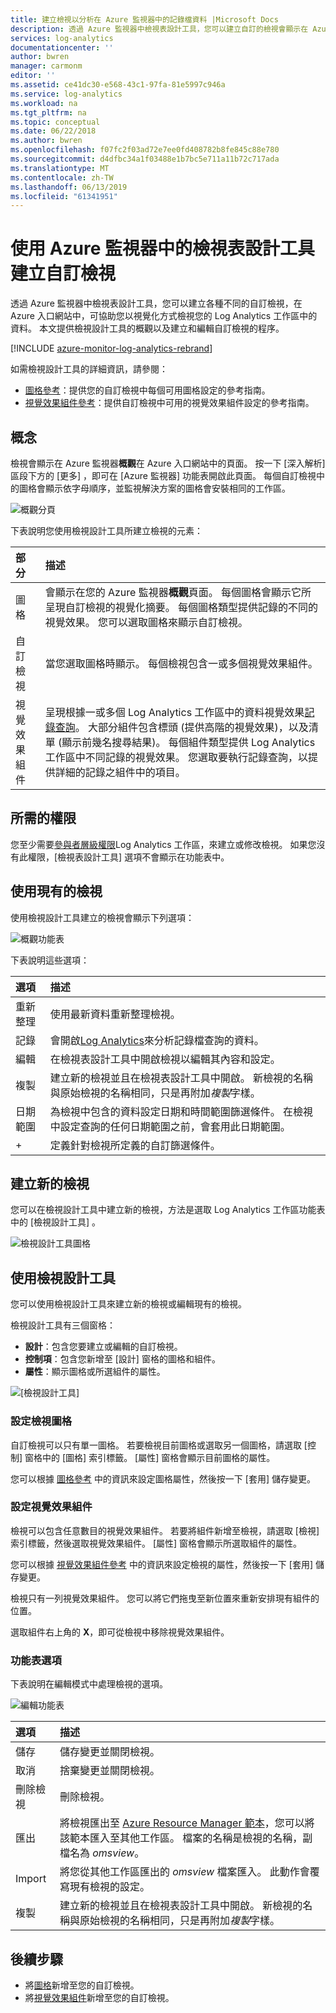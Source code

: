 ```yaml
---
title: 建立檢視以分析在 Azure 監視器中的記錄檔資料 |Microsoft Docs
description: 透過 Azure 監視器中檢視表設計工具，您可以建立自訂的檢視會顯示在 Azure 入口網站，並包含各種不同的 Log Analytics 工作區中的資料視覺效果。 本文包含檢視設計工具的概觀，並提供建立和編輯自訂檢視的程序。
services: log-analytics
documentationcenter: ''
author: bwren
manager: carmonm
editor: ''
ms.assetid: ce41dc30-e568-43c1-97fa-81e5997c946a
ms.service: log-analytics
ms.workload: na
ms.tgt_pltfrm: na
ms.topic: conceptual
ms.date: 06/22/2018
ms.author: bwren
ms.openlocfilehash: f07fc2f03ad72e7ee0fd408782b8fe845c88e780
ms.sourcegitcommit: d4dfbc34a1f03488e1b7bc5e711a11b72c717ada
ms.translationtype: MT
ms.contentlocale: zh-TW
ms.lasthandoff: 06/13/2019
ms.locfileid: "61341951"
---
```

# <a name="create-custom-views-by-using-view-designer-in-azure-monitor"></a>使用 Azure 監視器中的檢視表設計工具建立自訂檢視
透過 Azure 監視器中檢視表設計工具，您可以建立各種不同的自訂檢視，在 Azure 入口網站中，可協助您以視覺化方式檢視您的 Log Analytics 工作區中的資料。 本文提供檢視設計工具的概觀以及建立和編輯自訂檢視的程序。

[!INCLUDE [azure-monitor-log-analytics-rebrand](../../../includes/azure-monitor-log-analytics-rebrand.md)]

如需檢視設計工具的詳細資訊，請參閱：

* [圖格參考](view-designer-tiles.md)：提供您的自訂檢視中每個可用圖格設定的參考指南。
* [視覺效果組件參考](view-designer-parts.md)：提供自訂檢視中可用的視覺效果組件設定的參考指南。


## <a name="concepts"></a>概念
檢視會顯示在 Azure 監視器**概觀**在 Azure 入口網站中的頁面。 按一下 [深入解析]  區段下方的 [更多]  ，即可在 [Azure 監視器]  功能表開啟此頁面。 每個自訂檢視中的圖格會顯示依字母順序，並監視解決方案的圖格會安裝相同的工作區。

![概觀分頁](media/view-designer/overview-page.png)

下表說明您使用檢視設計工具所建立檢視的元素：

| 部分 | 描述 |
|:--- |:--- |
| 圖格 | 會顯示在您的 Azure 監視器**概觀**頁面。 每個圖格會顯示它所呈現自訂檢視的視覺化摘要。 每個圖格類型提供記錄的不同的視覺效果。 您可以選取圖格來顯示自訂檢視。 |
| 自訂檢視 | 當您選取圖格時顯示。 每個檢視包含一或多個視覺效果組件。 |
| 視覺效果組件 | 呈現根據一或多個 Log Analytics 工作區中的資料視覺效果[記錄查詢](../log-query/log-query-overview.md)。 大部分組件包含標頭 (提供高階的視覺效果)，以及清單 (顯示前幾名搜尋結果)。 每個組件類型提供 Log Analytics 工作區中不同記錄的視覺效果。 您選取要執行記錄查詢，以提供詳細的記錄之組件中的項目。 |

## <a name="required-permissions"></a>所需的權限
您至少需要[參與者層級權限](manage-access.md#manage-accounts-and-users)Log Analytics 工作區，來建立或修改檢視。 如果您沒有此權限，[檢視表設計工具] 選項不會顯示在功能表中。


## <a name="work-with-an-existing-view"></a>使用現有的檢視
使用檢視設計工具建立的檢視會顯示下列選項：

![概觀功能表](media/view-designer/overview-menu.png)

下表說明這些選項：

| 選項 | 描述 |
|:--|:--|
| 重新整理   | 使用最新資料重新整理檢視。 | 
| 記錄      | 會開啟[Log Analytics](../log-query/portals.md)來分析記錄檔查詢的資料。 |
| 編輯       | 在檢視表設計工具中開啟檢視以編輯其內容和設定。  |
| 複製      | 建立新的檢視並且在檢視表設計工具中開啟。 新檢視的名稱與原始檢視的名稱相同，只是再附加*複製*字樣。 |
| 日期範圍 | 為檢視中包含的資料設定日期和時間範圍篩選條件。 在檢視中設定查詢的任何日期範圍之前，會套用此日期範圍。  |
| +          | 定義針對檢視所定義的自訂篩選條件。 |


## <a name="create-a-new-view"></a>建立新的檢視
您可以在檢視設計工具中建立新的檢視，方法是選取 Log Analytics 工作區功能表中的 [檢視設計工具]  。

![檢視設計工具圖格](media/view-designer/view-designer-tile.png)


## <a name="work-with-view-designer"></a>使用檢視設計工具
您可以使用檢視設計工具來建立新的檢視或編輯現有的檢視。 

檢視設計工具有三個窗格： 
* **設計**：包含您要建立或編輯的自訂檢視。 
* **控制項**：包含您新增至 [設計]  窗格的圖格和組件。 
* **屬性**：顯示圖格或所選組件的屬性。

![[檢視設計工具]](media/view-designer/view-designer-screenshot.png)

### <a name="configure-the-view-tile"></a>設定檢視圖格
自訂檢視可以只有單一圖格。 若要檢視目前圖格或選取另一個圖格，請選取 [控制]  窗格中的 [圖格]  索引標籤。 [屬性]  窗格會顯示目前圖格的屬性。 

您可以根據 [圖格參考](view-designer-tiles.md) 中的資訊來設定圖格屬性，然後按一下 [套用]  儲存變更。

### <a name="configure-the-visualization-parts"></a>設定視覺效果組件
檢視可以包含任意數目的視覺效果組件。 若要將組件新增至檢視，請選取 [檢視]  索引標籤，然後選取視覺效果組件。 [屬性]  窗格會顯示所選取組件的屬性。 

您可以根據 [視覺效果組件參考](view-designer-parts.md) 中的資訊來設定檢視的屬性，然後按一下 [套用]  儲存變更。

檢視只有一列視覺效果組件。 您可以將它們拖曳至新位置來重新安排現有組件的位置。

選取組件右上角的 **X**，即可從檢視中移除視覺效果組件。


### <a name="menu-options"></a>功能表選項
下表說明在編輯模式中處理檢視的選項。

![編輯功能表](media/view-designer/edit-menu.png)

| 選項 | 描述 |
|:--|:--|
| 儲存        | 儲存變更並關閉檢視。 |
| 取消      | 捨棄變更並關閉檢視。 |
| 刪除檢視 | 刪除檢視。 |
| 匯出      | 將檢視匯出至 [Azure Resource Manager 範本](../../azure-resource-manager/resource-group-authoring-templates.md)，您可以將該範本匯入至其他工作區。 檔案的名稱是檢視的名稱，副檔名為 *omsview*。 |
| Import      | 將您從其他工作區匯出的 *omsview* 檔案匯入。 此動作會覆寫現有檢視的設定。 |
| 複製       | 建立新的檢視並且在檢視表設計工具中開啟。 新檢視的名稱與原始檢視的名稱相同，只是再附加*複製*字樣。 |

## <a name="next-steps"></a>後續步驟
* 將[圖格](view-designer-tiles.md)新增至您的自訂檢視。
* 將[視覺效果組件](view-designer-parts.md)新增至您的自訂檢視。
